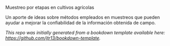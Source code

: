 Muestreo por etapas en cultivos agrícolas

Un aporte de ideas sobre métodos empleados en muestreos que pueden ayudar a mejorar la confiabilidad de la información obtenida de campo.

*This repo was initially generated from a bookdown template available here: https://github.com/jtr13/bookdown-template.*
